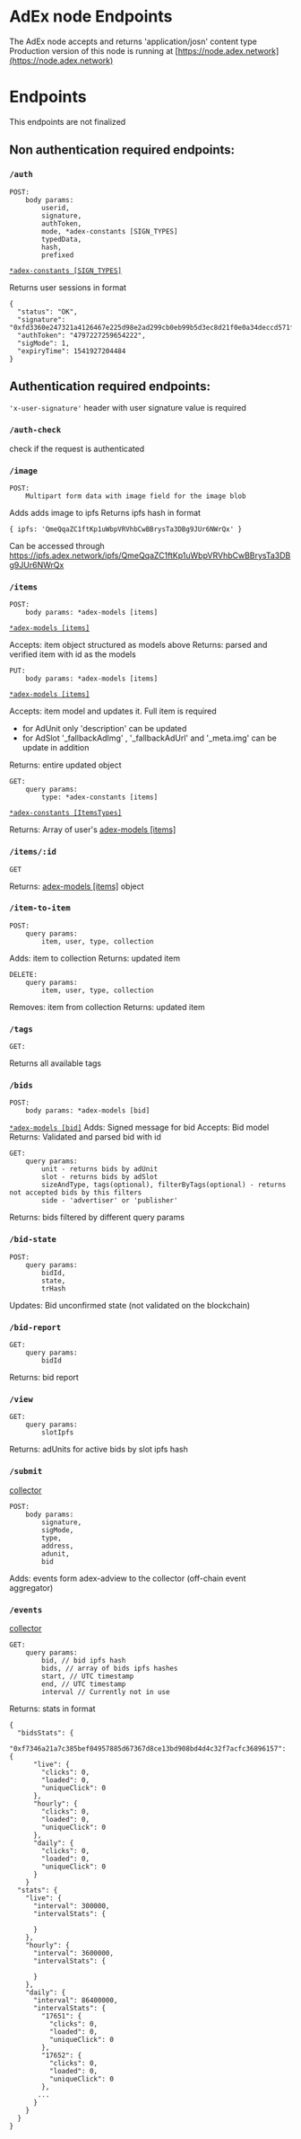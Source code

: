 # AdEx node Endpoints
The AdEx node accepts and returns 'application/josn' content type
Production version of this node is running at [https://node.adex.network](https://node.adex.network)

# Endpoints
This endpoints are not finalized

## Non authentication required endpoints:

### `/auth`

```
POST: 
    body params:
        userid, 
        signature, 
        authToken, 
        mode, *adex-constants [SIGN_TYPES]
        typedData,
        hash, 
        prefixed
```
[`*adex-constants [SIGN_TYPES]`](https://github.com/AdExNetwork/adex-constants/blob/master/src/exchange.js)

Returns user sessions in format 
```
{
  "status": "OK",
  "signature": "0xfd3360e247321a4126467e225d98e2ad299cb0eb99b5d3ec8d21f0e0a34deccd571f05b6aec9e21bb2274dba1a1aec826eeb6f5d7a40f497755061807006b2a51b",
  "authToken": "4797227259654222",
  "sigMode": 1,
  "expiryTime": 1541927204484
}
```

## Authentication required endpoints:

`'x-user-signature'` header with user signature value is  required

### `/auth-check`
check if the request is authenticated

### `/image` 

```
POST:
    Multipart form data with image field for the image blob
```
Adds adds image to ipfs
Returns ipfs hash in format
```
{ ipfs: 'QmeQqaZC1ftKp1uWbpVRVhbCwBBrysTa3DBg9JUr6NWrQx' }
```
Can be accessed through https://ipfs.adex.network/ipfs/QmeQqaZC1ftKp1uWbpVRVhbCwBBrysTa3DBg9JUr6NWrQx



### `/items`
```
POST: 
    body params: *adex-models [items] 
```
[`*adex-models [items]`](https://github.com/AdExNetwork/adex-models/tree/master/src/models)

Accepts: item object structured as models above
Returns: parsed and verified item with id as the models
```
PUT:
    body params: *adex-models [items] 
```
[`*adex-models [items]`](https://github.com/AdExNetwork/adex-models/tree/master/src/models)

Accepts: item model and updates it. Full item is required 
* for AdUnit only 'description' can be updated
* for AdSlot '_fallbackAdImg' , '_fallbackAdUrl' and '_meta.img' can be update in addition

Returns: entire updated object

```
GET:
    query params:
        type: *adex-constants [items]
```
[`*adex-constants [ItemsTypes]`](https://github.com/AdExNetwork/adex-constants/blob/master/src/items.js)

Returns: Array of user's [adex-models [items]](https://github.com/AdExNetwork/adex-models/tree/master/src/models)

### `/items/:id`
```
GET
```
Returns: [adex-models [items]](https://github.com/AdExNetwork/adex-models/tree/master/src/models)
 object

### `/item-to-item`
```
POST:
    query params:
        item, user, type, collection
```
Adds: item to collection
Returns: updated item

```
DELETE:
    query params:
        item, user, type, collection
```
Removes: item from collection
Returns: updated item


### `/tags`
```
GET:
```
Returns all available tags

### `/bids`
```
POST:
    body params: *adex-models [bid] 
```
[`*adex-models [bid]`](https://github.com/AdExNetwork/adex-models/blob/master/src/models/Bid.js)
Adds: Signed message for bid
Accepts: Bid model
Returns: Validated and parsed bid with id

```
GET:
    query params:
        unit - returns bids by adUnit
        slot - returns bids by adSlot
        sizeAndType, tags(optional), filterByTags(optional) - returns not accepted bids by this filters  
        side - 'advertiser' or 'publisher'
```
Returns: bids filtered by different query params

### `/bid-state`
```
POST:
    query params:
        bidId,
        state,
        trHash
```
Updates: Bid unconfirmed state (not validated on the blockchain)

### `/bid-report`
```
GET:
    query params:
        bidId
```
Returns: bid report

### `/view`
```
GET:
    query params:
        slotIpfs
```
Returns: adUnits for active bids by slot ipfs hash

### `/submit`
[collector](COLLECTOR.md)
```
POST:
    body params:
        signature,
        sigMode,
        type,
        address,
        adunit,
        bid
```
Adds: events form adex-adview to the collector (off-chain event aggregator)

### `/events`
[collector](COLLECTOR.md)
```
GET:
    query params:
        bid, // bid ipfs hash
        bids, // array of bids ipfs hashes
        start, // UTC timestamp
        end, // UTC timestamp
        interval // Currently not in use
```
Returns: stats in format 
```
{
  "bidsStats": {
    "0xf7346a21a7c385bef04957885d67367d8ce13bd908bd4d4c32f7acfc36896157": {
      "live": {
        "clicks": 0,
        "loaded": 0,
        "uniqueClick": 0
      },
      "hourly": {
        "clicks": 0,
        "loaded": 0,
        "uniqueClick": 0
      },
      "daily": {
        "clicks": 0,
        "loaded": 0,
        "uniqueClick": 0
      }
    }
  "stats": {
    "live": {
      "interval": 300000,
      "intervalStats": {
        
      }
    },
    "hourly": {
      "interval": 3600000,
      "intervalStats": {
        
      }
    },
    "daily": {
      "interval": 86400000,
      "intervalStats": {
        "17651": {
          "clicks": 0,
          "loaded": 0,
          "uniqueClick": 0
        },
        "17652": {
          "clicks": 0,
          "loaded": 0,
          "uniqueClick": 0
        },
       ...
      }
    }
  }
}
```